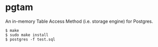 # pgtam

An in-memory Table Access Method (i.e. storage engine) for Postgres.

```
$ make
$ sudo make install
$ postgres -f test.sql
```
